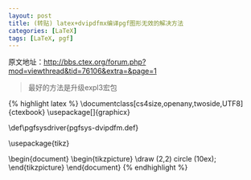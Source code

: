 ```yaml
---
layout: post
title: (转贴) latex+dvipdfmx编译pgf图形无效的解决方法
categories: [LaTeX]
tags: [LaTeX, pgf]
---
```


原文地址：<http://bbs.ctex.org/forum.php?mod=viewthread&tid=76106&extra=&page=1>

> 最好的方法是升级expl3宏包

{% highlight latex %}
\documentclass[cs4size,openany,twoside,UTF8]{ctexbook}
\usepackage[]{graphicx}

\def\pgfsysdriver{pgfsys-dvipdfm.def}

\usepackage{tikz}

\begin{document}
\begin{tikzpicture}
\draw (2,2) circle (10ex);
\end{tikzpicture}
\end{document}
{% endhighlight %}